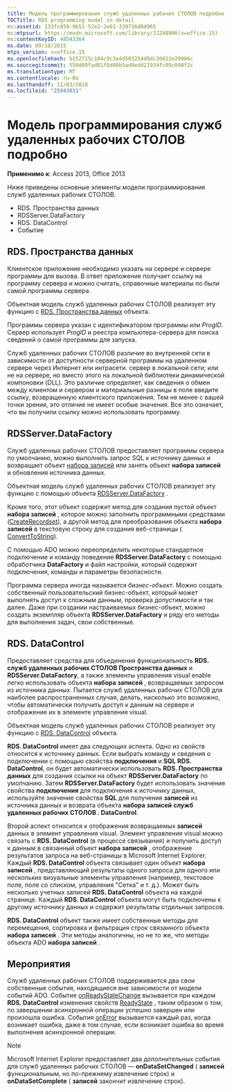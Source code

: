 ```yaml
---
title: Модель программирования служб удаленных рабочих СТОЛОВ подробно
TOCTitle: RDS programming model in detail
ms:assetid: 133fc059-9b51-52e2-2e61-339716d8d965
ms:mtpsurl: https://msdn.microsoft.com/library/JJ248906(v=office.15)
ms:contentKeyID: 48543364
ms.date: 09/18/2015
mtps_version: v=office.15
ms.openlocfilehash: b152715c104c9c3a4d503254d0dc36622e29006c
ms.sourcegitcommit: 558d09fad81f8d80b5ad0edd21934fc09c098f2c
ms.translationtype: MT
ms.contentlocale: ru-RU
ms.lasthandoff: 11/03/2018
ms.locfileid: "25943831"
---
```

# <a name="rds-programming-model-in-detail"></a>Модель программирования служб удаленных рабочих СТОЛОВ подробно

**Применимо к**: Access 2013, Office 2013

Ниже приведены основные элементы модели программирования служб удаленных рабочих СТОЛОВ.

- RDS. Пространства данных
- RDSServer.DataFactory
- RDS. DataControl
- Событие

## <a name="rdsdataspace"></a>RDS. Пространства данных

Клиентское приложение необходимо указать на сервере и сервере программы для вызова. В ответ приложение получает ссылку на программу сервера и можно считать, справочные материалы по были самой программы сервера.

Объектная модель служб удаленных рабочих СТОЛОВ реализует эту функцию с [RDS. Пространства данных](dataspace-object-rds.md) объекта.

Программы сервера указан с идентификатором программы или *ProgID*. Сервер использует *ProgID* и реестра компьютера-сервера для поиска сведений о самой программы для запуска.

Служб удаленных рабочих СТОЛОВ различие во внутренней сети в зависимости от доступности серверной программы на удаленном сервере через Интернет или интрасети. сервер в локальной сети; или не на сервере, но вместо этого на локальной библиотеки динамической компоновки (DLL). Это различие определяет, как сведения о обмен между клиентом и сервером и материальные разницы в поле введите ссылку, возвращенную клиентского приложения. Тем не менее с вашей точки зрения, это отличие не имеет особые значения. Все это означает, что вы получили ссылку можно использовать программу.

## <a name="rdsserverdatafactory"></a>RDSServer.DataFactory

Служб удаленных рабочих СТОЛОВ предоставляет программы сервера по умолчанию, можно выполнить запрос SQL к источнику данных и возвращает объект [набора записей](recordset-object-ado.md) или занять объект **набора записей** и обновления источника данных.

Объектная модель служб удаленных рабочих СТОЛОВ реализует эту функцию с помощью объекта [RDSServer.DataFactory](datafactory-object-rdsserver.md) .

Кроме того, этот объект содержит метод для создания пустой объект **набора записей** , которое можно заполнить программными средствами ([CreateRecordset](createrecordset-method-rds.md)), а другой метод для преобразования объекта **набора записей** в текстовую строку для создания веб-страницы ([ ConvertToString](converttostring-method-rds.md)).

С помощью ADO можно переопределить некоторые стандартное подключение и команду поведение **RDSServer.DataFactory** с помощью обработчика **DataFactory** и файл настройки, который содержит подключения, команды и параметры безопасности.

Программа сервера иногда называется *бизнес-объект*. Можно создать собственный пользовательский бизнес-объект, который может выполнять доступ к сложным данным, проверка допустимости и так далее. Даже при создании настраиваемых бизнес-объект, можно создать экземпляр объекта **RDSServer.DataFactory** и ряду его методы для выполнения задач, свои собственные.

## <a name="rdsdatacontrol"></a>RDS. DataControl

Предоставляет средства для объединения функциональность **RDS. служб удаленных рабочих СТОЛОВ Пространства данных** и **RDSServer.DataFactory**, а также элементы управления visual enable легко использовать объекта **набора записей** , возвращаемых запросом из источника данных. Пытается служб удаленных рабочих СТОЛОВ для наиболее распространенных случая, делать, насколько это возможно, чтобы автоматически получить доступ к данным на сервере и отображение их в элементе управления visual.

Объектная модель служб удаленных рабочих СТОЛОВ реализует эту функцию с [RDS. DataControl](datacontrol-object-rds.md) объекта.

**RDS. DataControl** имеет два следующих аспекта. Одно из свойств относится к источнику данных. Если выбрать команду и сведения о подключении с помощью свойства **подключения** и **SQL** **RDS. DataControl**, он будет автоматически использовать **RDS. Пространства данных** для создания ссылки на объект **RDSServer.DataFactory** по умолчанию. Затем **RDSServer.DataFactory** будет использовать значение свойства **подключения** для подключения к источнику данных, используйте значение свойства **SQL** для получения **записей** из источника данных и возврата объекта **набора записей** **служб удаленных рабочих СТОЛОВ . DataControl**.

Второй аспект относится к отображения возвращаемых **записей** данных в элемент управления visual. Элемент управления visual можно связать с **RDS. DataControl** (в процессе связывания) и получить доступ к данным в связанный объект **набора записей** , отображение результатов запроса на веб-страницы в Microsoft Internet Explorer. Каждый **RDS. DataControl** объекта связывает один объект **набора записей** , представляющий результаты одного запроса для одного или нескольких визуальные элементы управления (например, текстовое поле, поле со списком, управления "Сетка" и т. д.). Может быть несколько учетных записей **RDS. DataControl** объекта на каждой странице. Каждый **RDS. DataControl** объекта могут быть подключены к другому источнику данных и содержит результаты отдельных запросов.

**RDS. DataControl** объект также имеет собственные методы для перемещения, сортировка и фильтрация строк связанного объекта **набора записей** . Эти методы аналогичны, но не то же, что методы объекта ADO **набора записей** .

## <a name="events"></a>Мероприятия

Служб удаленных рабочих СТОЛОВ поддерживается два свои собственные события, находящиеся вне зависимости от модели событий ADO. Событие [onReadyStateChange](onreadystatechange-event-rds.md) вызывается при каждом **RDS. DataControl** изменения свойств [ReadyState](readystate-property-rds.md) , таким образом о том, по завершении асинхронной операции успешно завершен или произошла ошибка. События [onError](onerror-event-rds.md) вызывается каждый раз, когда возникает ошибка, даже в том случае, если возникает ошибка во время выполнения асинхронной операции.


> [!NOTE]
> <P>Microsoft Internet Explorer предоставляет два дополнительных события для служб удаленных рабочих СТОЛОВ — <STRONG>onDataSetChanged</STRONG> ( <STRONG>записей</STRONG> функциональным, но по-прежнему извлечение строк) и <STRONG>onDataSetComplete</STRONG> ( <STRONG>записей</STRONG> закончит извлечение строк).</P>


